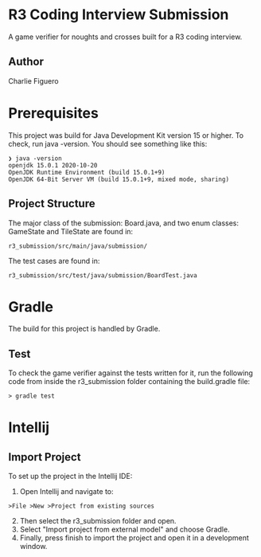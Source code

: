 

# R3 Coding Interview Submission
A game verifier for noughts and crosses built for a R3 coding interview.

## Author
Charlie Figuero

# Prerequisites
This project was build for Java Development Kit version 15 or higher. To check, run java -version. You should see something like this:

```
❯ java -version
openjdk 15.0.1 2020-10-20
OpenJDK Runtime Environment (build 15.0.1+9)
OpenJDK 64-Bit Server VM (build 15.0.1+9, mixed mode, sharing)
```

## Project Structure
The major class of the submission: Board.java, and two enum classes: GameState and TileState are found in: 

```
r3_submission/src/main/java/submission/
```

The test cases are found in: 

```
r3_submission/src/test/java/submission/BoardTest.java
```

# Gradle
The build for this project is handled by Gradle.

## Test
To check the game verifier against the tests written for it, run the following code from inside the r3_submission folder containing the build.gradle file:

```
> gradle test
```

# Intellij

## Import Project
To set up the project in the Intellij IDE: 

1. Open Intellij and navigate to:
```
>File >New >Project from existing sources
```
2. Then select the r3_submission folder and open.
3. Select "Import project from external model" and choose Gradle.
4. Finally, press finish to import the project and open it in a development window.


